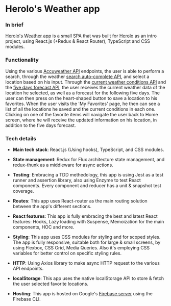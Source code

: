 # Herolo's Weather app

### In brief

[Herolo's Weather app](<https://github.com/EliTu/Eliad-Tuksher-10-10-2019>) is a small SPA that was built for [Herolo](<https://herolo.co.il>) as an intro project, using React.js (+Redux & React Router), TypeScript and CSS modules.

### Functionality

Using the various [Accuweather API](<https://developer.accuweather.com>) endpoints, the user is able to perform a search, through the weather [search auto-complete API](<https://developer.accuweather.com/accuweather-locations-api/apis/get/locations/v1/cities/autocomplete>), and select a location based on his input. Through the [current weather conditions API](<https://developer.accuweather.com/accuweather-current-conditions-api/apis/get/currentconditions/v1/%7BlocationKey%7D>) and the [five days forecast API](<https://developer.accuweather.com/accuweather-forecast-api/apis/get/forecasts/v1/daily/5day/%7BlocationKey%7D>), the user receives the current weather data of the location he selected, as well as a forecast for the following five days. The user can then press on the heart-shaped button to save a location to his favorites. When the user visits the 'My Favorites' page, he then can see a list of all the locations he saved and the current conditions in each one. Clicking on one of the favorite items will navigate the user back to Home screen, where he will receive the updated information on his location, in addition to the five days forecast.

### Tech details

* **Main tech stack**: React.js (Using hooks), TypeScript, and CSS modules.

* **State management**: Redux for Flux architecture state management, and redux-thunk as a middleware for async actions.

* **Testing**: Embracing a TDD methedology, this app is using Jest as a test runner and assertion library, also using Enzyme to test React components. Every component and reducer has a unit & snapshot test coverage.

* **Routes**: This app uses React-router as the main routing solution between the app's different sections.

* **React features**: This app is fully embracing the best and latest React features: Hooks, Lazy loading with Suspense, Memoization for the main components, HOC and more.

* **Styling**: This app uses CSS modules for styling and for scoped styles. The app is fully responsive, suitable both for large & small screens, by using Flexbox, CSS Grid, Media Queries. Also it's employing CSS variables for better control on specific styling rules.

* **HTTP**: Using Axios library to make async HTTP request to the various API endpoints.

* **localStorage**: This app uses the native localStorage API to store & fetch the user selected favorite locations.

* **Hosting**: This app is hosted on Google's [Firebase server](<https://firebase.google.com>) using the Firebase CLI.
